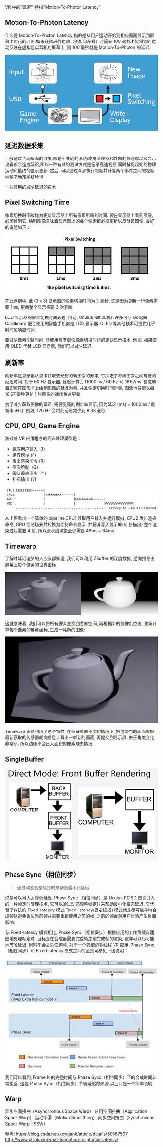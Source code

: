 VR 中的”延迟”, 特指”Motion-To-Photon Latency”

## Motion-To-Photon Latency

什么是 Motion-To-Photon Latency,指的是从用户运动开始到相应画面显示到屏幕上所花的时间,如果在你进行运动（例如向左看）时需要 100 毫秒才能将您的运动反映在虚拟现实耳机的屏幕上, 则 100 毫秒就是 Motion-To-Photon 的延迟.

![](https://raw.githubusercontent.com/mikaelzero/ImageSource/main/uPic/ejkyya.jpg)

## 延迟数据采集

一般通过代码层面的收集,都是不准确的,因为本身处理器和外部的传感器以及显示设备都会造成延迟,所以一种有效的测试方式是记录高速视频,同时捕捉起始的物理运动和最终的显示更新. 然后, 可以通过单步执行视频并计算两个事件之间的视频帧数来确定系统延迟.

一些常用的减少延迟的技术

## Pixel Switching Time

像素切换时间被称为更新显示器上所有像素所需的时间. 要在显示器上看到图像, 必须绘制它. 绘制图像意味着显示器上的每个像素都必须更新以反映该图像. 最好的说明如下：

![](https://raw.githubusercontent.com/mikaelzero/ImageSource/main/uPic/k5eQkl.jpg)

在此示例中, 此 (3 x 3) 显示器的像素切换时间为 3 毫秒. 这是因为更新一行像素需要 1ms, 更新整个显示需要 3 次更新.

LCD 显示器的像素切换时间较差. 目前, Oculus Rift 耳机和许多可与 Google Cardboard 配合使用的智能手机都是 LCD 显示器. OLED 等其他技术可提供几乎瞬时的响应时间.

要减少像素切换时间, 请使用具有更快像素切换时间的更快显示技术. 例如, 如果使用 OLED 代替 LCD 显示器, 我们可以减少延迟.

## 刷新率

刷新率是显示器从显卡获取要绘制的新图像的频率, 它决定了每幅图像之间等待的延迟时间. 对于 60 Hz 显示器, 延迟计算为 (1000ms / 60 Hz =) 16.67ms. 这意味着即使在图形卡上绘制图像的延迟为零, 并且像素切换时间为零, 图像也只能以每 16.67 毫秒更新 1 张图像的速度快速更新.

为了减少获取图像的延迟, 需要更高的刷新率显示, 因为延迟 (ms) = 1000ms / 刷新率 (Hz). 例如, 120 Hz 会将此延迟减少到 8.33 毫秒.

## CPU, GPU, Game Engine

游戏或 VR 应用程序的经典处理模型是：

- 读取用户输入（I）
- 运行模拟 (S)
- 发出渲染命令 (R)
- 图形绘制（G）
- 等待垂直同步（‘’）
- 扫描输出 (V)

![](https://raw.githubusercontent.com/mikaelzero/ImageSource/main/uPic/Ytxpxh.jpg)

从上图看出一个简单的 pipeline
CPU1 读取用户输入并运行模拟, CPU2 发出渲染命令, GPU 绘制场景并转换为绘制命令显示, 并将其写入显示屏(V, 扫描出)
整个渲染过程需要 4 帧, 所以流水线渲染至少需要 48ms ~ 64ms

## Timewarp

了解过延迟渲染的人应该都知道, 我们可以利用 ZBuffer 的深度数据, 逆向推导出屏幕上每个像素的世界坐标

![](https://raw.githubusercontent.com/mikaelzero/ImageSource/main/uPic/bL3aO8.jpg)

这就意味着, 我们可以把所有像素变换到世界空间, 再根据新的摄像机位置, 重新计算每个像素的屏幕坐标, 生成一幅新的图像:

![](https://raw.githubusercontent.com/mikaelzero/ImageSource/main/uPic/8A45wp.jpg)

Timewarp 正是利用了这个特性, 在保证位置不变的情况下, 把渲染完的画面根据最新获取的传感器朝向信息计算出一帧新的画面, 再提交到显示屏. 由于角度变化非常小, 所以边缘不会出大面积的像素缺失情况.

## SingleBuffer

![](https://raw.githubusercontent.com/mikaelzero/ImageSource/main/uPic/CAbIiH.jpg)

## Phase Sync（相位同步）

> 通过动态调整帧定时来帮助最小化延迟

说是可以可大大降低延迟.
Phase Sync（相位同步）是 Oculus PC SD 首次引入的一种帧定时管理技术, 它可以通过动态调整帧定时来帮助最小化姿态延迟. 它代替了传统的 Fixed-latency 模式
Fixed-latency(固定延迟) 模式就是尽可能早地合成帧以避免丢失当前帧并需要重新使用之前的帧. 之前的帧会对用户体验产生负面影响.

与 Fixed-latency 模式相比, Phase Sync（相位同步）根据应用的工作负载自适应地处理帧定时. 目标是在合成器需要完成帧之前完成帧的渲染, 这样可以尽可能地节省延迟, 同时不会丢失任何帧. 对于一个典型的多线程 VR 应用, Phase Sync（相位同步）和 Fixed-latency 模式之间的区别可参见下图说明：

![](https://raw.githubusercontent.com/mikaelzero/ImageSource/main/uPic/v6z3In.jpg)

我们可以看到, Frame N 的完整时间与 Phase Sync（相位同步）下的合成时间非常接近, 这是 Phase Sync（相位同步）节省延迟的来源.以上只是一个简单说明.

## Warp

异步空间扭曲（Asynchronous Space Warp）
应用空间扭曲（Application Space Warp）
运动平滑（Motion Smoothing）
同步空间扭曲（Synchronous Space Warp；SSW）

参考:
https://blog.csdn.net/xoyojank/article/details/50667507
http://www.chioka.in/what-is-motion-to-photon-latency/
